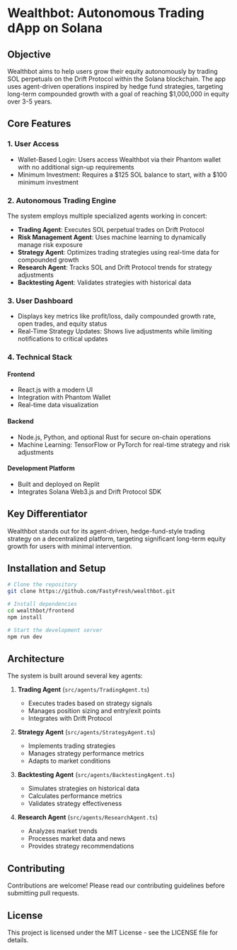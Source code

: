 
# Wealthbot: Autonomous Trading dApp on Solana

## Objective
Wealthbot aims to help users grow their equity autonomously by trading SOL perpetuals on the Drift Protocol within the Solana blockchain. The app uses agent-driven operations inspired by hedge fund strategies, targeting long-term compounded growth with a goal of reaching $1,000,000 in equity over 3-5 years.

## Core Features

### 1. User Access
- Wallet-Based Login: Users access Wealthbot via their Phantom wallet with no additional sign-up requirements
- Minimum Investment: Requires a $125 SOL balance to start, with a $100 minimum investment

### 2. Autonomous Trading Engine
The system employs multiple specialized agents working in concert:

- **Trading Agent**: Executes SOL perpetual trades on Drift Protocol
- **Risk Management Agent**: Uses machine learning to dynamically manage risk exposure
- **Strategy Agent**: Optimizes trading strategies using real-time data for compounded growth
- **Research Agent**: Tracks SOL and Drift Protocol trends for strategy adjustments
- **Backtesting Agent**: Validates strategies with historical data

### 3. User Dashboard
- Displays key metrics like profit/loss, daily compounded growth rate, open trades, and equity status
- Real-Time Strategy Updates: Shows live adjustments while limiting notifications to critical updates

### 4. Technical Stack

#### Frontend
- React.js with a modern UI
- Integration with Phantom Wallet
- Real-time data visualization

#### Backend
- Node.js, Python, and optional Rust for secure on-chain operations
- Machine Learning: TensorFlow or PyTorch for real-time strategy and risk adjustments

#### Development Platform
- Built and deployed on Replit
- Integrates Solana Web3.js and Drift Protocol SDK

## Key Differentiator
Wealthbot stands out for its agent-driven, hedge-fund-style trading strategy on a decentralized platform, targeting significant long-term equity growth for users with minimal intervention.

## Installation and Setup

```bash
# Clone the repository
git clone https://github.com/FastyFresh/wealthbot.git

# Install dependencies
cd wealthbot/frontend
npm install

# Start the development server
npm run dev
```

## Architecture

The system is built around several key agents:

1. **Trading Agent** (`src/agents/TradingAgent.ts`)
   - Executes trades based on strategy signals
   - Manages position sizing and entry/exit points
   - Integrates with Drift Protocol

2. **Strategy Agent** (`src/agents/StrategyAgent.ts`)
   - Implements trading strategies
   - Manages strategy performance metrics
   - Adapts to market conditions

3. **Backtesting Agent** (`src/agents/BacktestingAgent.ts`)
   - Simulates strategies on historical data
   - Calculates performance metrics
   - Validates strategy effectiveness

4. **Research Agent** (`src/agents/ResearchAgent.ts`)
   - Analyzes market trends
   - Processes market data and news
   - Provides strategy recommendations

## Contributing

Contributions are welcome! Please read our contributing guidelines before submitting pull requests.

## License

This project is licensed under the MIT License - see the LICENSE file for details.
